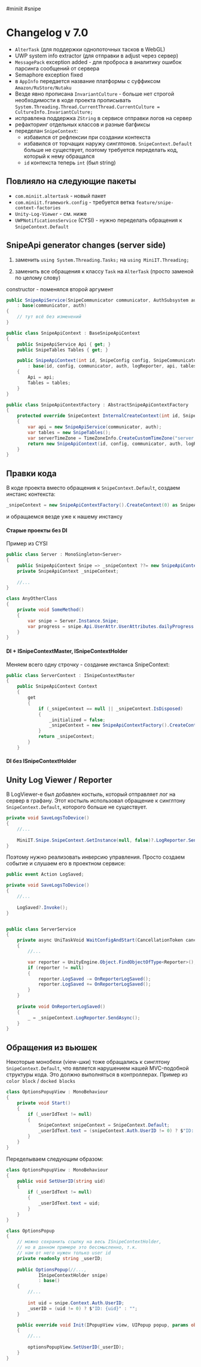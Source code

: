 #miniit  #snipe 
# Changelog v 7.0
- `AlterTask` (для поддержки однопоточных тасков в WebGL)
- UWP system info extractor (для отправки в adjust через сервер)
- `MessagePack` exception added - для проброса в аналитику ошибок парсинга сообщений от сервера
- Semaphore exception fixed
- в `AppInfo` передается название платформы с суффиксом `Amazon/RuStore/Nutaku`
- Везде явно прописана `InvariantCulture` - больше нет строгой необходимости в коде проекта прописывать
  `System.Threading.Thread.CurrentThread.CurrentCulture = CultureInfo.InvariantCulture;`
- исправлена поддержка `ZString` в сервисе отправки логов на сервер
- рефакторинг отдельных классов и разные багфиксы
- переделан `SnipeContext`:
	- избавился от рефлексии при создании контекста
	- избавился от торчащих наружу синглтонов. `SnipeContext.Default` больше не существует, поэтому требуется переделать код, который к нему обращался
	- `id` контекста теперь `int` (был string)

## Повлияло на следующие пакеты
- `com.miniit.altertask` - новый пакет
- `com.miniit.framework.config` - требуется ветка `feature/snipe-context-factories`
- `Unity-Log-Viewer` - см. ниже
- `UWPNotificationsService` (CYSI) - нужно переделать обращения к `SnipeContext.Default`

## SnipeApi generator changes (server side)
1. заменить
`using System.Threading.Tasks;`
на
`using MiniIT.Threading;`

2. заменить все обращения к классу `Task` на `AlterTask` (просто заменой по целому слову)

constructor - поменялся второй аргумент
```csharp
public SnipeApiService(SnipeCommunicator communicator, AuthSubsystem auth)
	: base(communicator, auth)
{
	// тут всё без изменений
}
```

```csharp
public class SnipeApiContext : BaseSnipeApiContext
{
	public SnipeApiService Api { get; }
	public SnipeTables Tables { get; }

	public SnipeApiContext(int id, SnipeConfig config, SnipeCommunicator communicator, AuthSubsystem auth, LogReporter logReporter, SnipeApiService api, SnipeTables tables, TimeZoneInfo serverTimeZone)
		: base(id, config, communicator, auth, logReporter, api, tables, serverTimeZone)
	{
		Api = api;
		Tables = tables;
	}
}

public class SnipeApiContextFactory : AbstractSnipeApiContextFactory
{
	protected override SnipeContext InternalCreateContext(int id, SnipeConfig config, SnipeCommunicator communicator, AuthSubsystem auth, LogReporter logReporter)
	{
		var api = new SnipeApiService(communicator, auth);
		var tables = new SnipeTables();
		var serverTimeZone = TimeZoneInfo.CreateCustomTimeZone("server time", TimeSpan.FromHours(3), "server time", "server time");
		return new SnipeApiContext(id, config, communicator, auth, logReporter, api, tables, serverTimeZone);
	}
}
```

## Правки кода
В коде проекта вместо обращения к `SnipeContext.Default`, создаем инстанс контекста:
```csharp
_snipeContext = new SnipeApiContextFactory().CreateContext(0) as SnipeApiContext;
```

и обращаемся везде уже к нашему инстансу

#### Старые проекты без DI
Пример из CYSI
```csharp
public class Server : MonoSingleton<Server>
{
	public SnipeApiContext Snipe => _snipeContext ??= new SnipeApiContextFactory().CreateContext(0) as SnipeApiContext;
	private SnipeApiContext _snipeContext;
	
	//...
}

class AnyOtherClass
{
	private void SomeMethod()
	{
		var snipe = Server.Instance.Snipe;
		var progress = snipe.Api.UserAttr.UserAttributes.dailyProgress.GetValue();
	}
}
```

#### DI + ISnipeContextMaster, ISnipeContextHolder
Меняем всего одну строчку - создание инстанса SnipeContext:
```csharp
public class ServerContext : ISnipeContextMaster
{
	public SnipeApiContext Context
	{
		get
		{
			if (_snipeContext == null || _snipeContext.IsDisposed)
			{
				_initialized = false;
				_snipeContext = new SnipeApiContextFactory().CreateContext(0) as SnipeApiContext;
			}
			return _snipeContext;
		}
	}
```

#### DI без ISnipeContextHolder


## Unity Log Viewer / Reporter
В LogViewer-е был добавлен костыль, который отправляет лог на сервер в графану. Этот костыль использовал обращение к синглтону `SnipeContext.Default`, которого больше не существует.
```csharp
private void SaveLogsToDevice()
{
	//...
	
	MiniIT.Snipe.SnipeContext.GetInstance(null, false)?.LogReporter.SendAsync();
}
```
Поэтому нужно реализовать инверсию управления. Просто создаем событие и слушаем его в проектном сервисе:
```csharp
public event Action LogSaved;

private void SaveLogsToDevice()
{
	//...
	
	LogSaved?.Invoke();
}
```
```csharp

public class ServerService
{
	private async UniTaskVoid WaitConfigAndStart(CancellationToken cancellationToken)
	{
		//...

		var reporter = UnityEngine.Object.FindObjectOfType<Reporter>();
		if (reporter != null)
		{
			reporter.LogSaved -= OnReporterLogSaved();
			reporter.LogSaved += OnReporterLogSaved();
		}
	}
	
	private void OnReporterLogSaved()
	{
		_ = _snipeContext.LogReporter.SendAsync();
	}
}
```

## Обращения из вьюшек
Некоторые монобехи (view-шки) тоже обращались к синглтону `SnipeContext.Default`, что является нарушением нашей MVC-подобной структуры кода. Это должно выполняться в контроллерах.
Пример из `color block` / `docked blocks`
```csharp
class OptionsPopupView : MonoBehaviour
{
	private void Start()
	{
		if (_userIdText != null)
		{
			SnipeContext snipeContext = SnipeContext.Default;
			_userIdText.text = (snipeContext.Auth.UserID != 0) ? $"ID: {snipeContext.Auth.UserID}" : "";
		}
	}
}
```
Переделываем следующим образом:
```csharp
class OptionsPopupView : MonoBehaviour
{
	public void SetUserID(string uid)
	{
		if (_userIdText != null)
		{
			_userIdText.text = uid;
		}
	}
}

class OptionsPopup
{
	// можно сохранить ссылку на весь ISnipeContextHolder,
	// но в данном примере это бессмысленно, т.к.
	// нам от него нужен только user id
	private readonly string _userID;
	
	public OptionsPopup(//...,
            ISnipeContextHolder snipe)
            : base()
	{
		//...
		
		int uid = snipe.Context.Auth.UserID;
		_userID = (uid != 0) ? $"ID: {uid}" : "";
	}

	public override void Init(IPopupView view, UIPopup popup, params object[] args)
	{
		//...
		
		optionsPopupView.SetUserID(_userID);
	}
}
```

